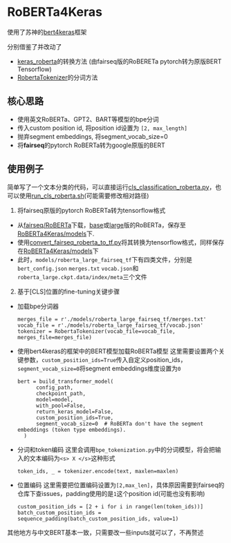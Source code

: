 # RoBERTa4Keras
使用了苏神的[bert4keras](https://github.com/bojone/bert4keras)框架

分别借鉴了并改动了
- [keras_roberta](https://github.com/midori1/keras_roberta)的转换方法 (由fairseq版的RoBERETa pytorch转为原版BERT Tensorflow)
- [RobertaTokenizer](https://github.com/clearwho/RobertaTokenizer)的分词方法


## 核心思路
- 使用英文RoBERTa、GPT2、BART等模型的bpe分词
- 传入custom position id, 将position id设置为 `[2, max_length]`
- 抛弃segment embeddings, 将segment_vocab_size=0
- 将**fairseq**的pytorch RoBERTa转为google原版的BERT

## 使用例子
简单写了一个文本分类的代码，可以直接运行[cls_classification_roberta.py](https://github.com/sunyilgdx/RoBERTa4Keras/blob/main/cls_classification_roberta.py)，也可以使用[run_cls_roberta.sh](https://github.com/sunyilgdx/RoBERTa4Keras/blob/main/run_cls_roberta.sh)(可能需要修改相对路径)

1. 将fairseq原版的pytorch RoBERTa转为tensorflow格式
  - 从[fairseq/RoBERTa](https://github.com/pytorch/fairseq/blob/main/examples/roberta/README.md)下载，[base](https://dl.fbaipublicfiles.com/fairseq/models/roberta.base.tar.gz)或[large](https://dl.fbaipublicfiles.com/fairseq/models/roberta.large.tar.gz)版的RoBERTa，保存至[RoBERTa4Keras/models](https://github.com/sunyilgdx/RoBERTa4Keras/tree/main/models)下.
  - 使用[convert_fairseq_roberta_to_tf.py](https://github.com/sunyilgdx/RoBERTa4Keras/blob/main/convert_fairseq_roberta_to_tf.py)将其转换为tensorflow格式，同样保存在[RoBERTa4Keras/models]()下
  - 此时，`models/roberta_large_fairseq_tf`下有四类文件，分别是`bert_config.json` `merges.txt` `vocab.json`和`roberta_large.ckpt.data/index/meta`三个文件
2. 基于[CLS]位置的fine-tuning关键步骤
  - 加载bpe分词器
  
    ```
    merges_file = r'./models/roberta_large_fairseq_tf/merges.txt'
    vocab_file = r'./models/roberta_large_fairseq_tf/vocab.json'
    tokenizer = RobertaTokenizer(vocab_file=vocab_file, merges_file=merges_file)
    ```
  - 使用bert4keras的框架中的BERT模型加载RoBERTa模型
  这里需要设置两个关键参数，`custom_position_ids=True`传入自定义position_ids， `segment_vocab_size=0`将segment embeddings维度设置为`0`
 
    ```
    bert = build_transformer_model(
          config_path,
          checkpoint_path,
          model=model,
          with_pool=False,
          return_keras_model=False,
          custom_position_ids=True,
          segment_vocab_size=0  # RoBERTa don't have the segment embeddings (token type embeddings).
      )
    ```
  - 分词和token编码
    这里会调用`bpe_tokenization.py`中的分词模型，将会把输入的文本编码为`<s> X </s>`这种形式
    
    ```
    token_ids, _ = tokenizer.encode(text, maxlen=maxlen)
    ```
  - 位置编码
    这里需要把位置编码设置为`[2,max_len]`，具体原因需要到fairseq的仓库下查issues，padding使用的是`1`这个position id(可能也没有影响)
    
    ```
    custom_position_ids = [2 + i for i in range(len(token_ids))]
    batch_custom_position_ids = sequence_padding(batch_custom_position_ids, value=1)
    ```
  其他地方与中文BERT基本一致，只需要改一些inputs就可以了，不再赘述
